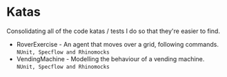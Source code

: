# Katas
Consolidating all of the code katas / tests I do so that they're easier to find.

* RoverExercise - An agent that moves over a grid, following commands. `NUnit, Specflow and Rhinomocks`
* VendingMachine - Modelling the behaviour of a vending machine. `NUnit, Specflow and Rhinomocks`
